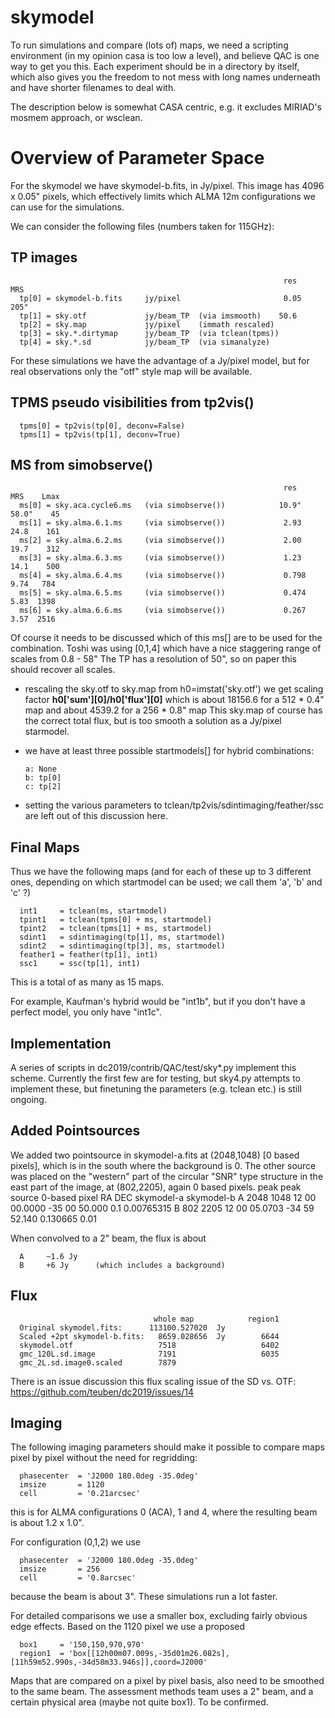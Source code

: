 # skymodel

To run simulations and compare (lots of) maps, we need a scripting
environment (in my opinion casa is too low a level), and believe QAC
is one way to get you this. Each experiment should be in a directory
by itself, which also gives you the freedom to not mess with long
names underneath and have shorter filenames to deal with.

The description below is somewhat CASA centric, e.g. it excludes
MIRIAD's mosmem approach, or wsclean.

# Overview of Parameter Space

For the skymodel we have skymodel-b.fits, in Jy/pixel.  This image has
4096 x 0.05" pixels, which effectively limits which ALMA 12m configurations
we can use for the simulations.

We can consider the following files (numbers taken for 115GHz):

## TP images
                                                                 res    MRS
      tp[0] = skymodel-b.fits     jy/pixel                       0.05   205"
      tp[1] = sky.otf             jy/beam_TP  (via imsmooth)    50.6
      tp[2] = sky.map             jy/pixel    (immath rescaled)
      tp[3] = sky.*.dirtymap      jy/beam_TP  (via tclean(tpms))
      tp[4] = sky.*.sd            jy/beam_TP  (via simanalyze)

For these simulations we have the advantage of a Jy/pixel model, but for
real observations only the "otf" style map will be available.

## TPMS pseudo visibilities from tp2vis()

      tpms[0] = tp2vis(tp[0], deconv=False)
      tpms[1] = tp2vis(tp[1], deconv=True)

## MS from simobserve()
                                                                 res    MRS    Lmax
      ms[0] = sky.aca.cycle6.ms   (via simobserve())            10.9"   58.0"    45
      ms[1] = sky.alma.6.1.ms     (via simobserve())             2.93   24.8    161
      ms[2] = sky.alma.6.2.ms     (via simobserve())             2.00   19.7    312
      ms[3] = sky.alma.6.3.ms     (via simobserve())             1.23   14.1    500
      ms[4] = sky.alma.6.4.ms     (via simobserve())             0.798   9.74   784
      ms[5] = sky.alma.6.5.ms     (via simobserve())             0.474   5.83  1398
      ms[6] = sky.alma.6.6.ms     (via simobserve())             0.267   3.57  2516

  Of course it needs to be discussed which of this ms[] are to be used for
  the combination. Toshi was using [0,1,4] which have a nice staggering range
  of scales  from 0.8 - 58"
  The TP has a resolution of 50", so on paper this should recover all scales.

- rescaling the sky.otf to sky.map
  from h0=imstat('sky.otf') we get scaling factor **h0['sum'][0]/h0['flux'][0]**
  which is about 18156.6 for a 512 * 0.4" map
  and about 4539.2 for a 256 * 0.8" map
  This sky.map of course has the correct total flux, but is too smooth a solution
  as a Jy/pixel starmodel.

- we have at least three possible startmodels[] for hybrid combinations:

      a: None
      b: tp[0]
      c: tp[2]

- setting the various parameters to tclean/tp2vis/sdintimaging/feather/ssc are left
  out of this discussion here.

## Final Maps

Thus we have the following maps (and for each of these up to 3 different ones, 
depending on which startmodel can be used; we call them 'a', 'b' and 'c' ?)


      int1     = tclean(ms, startmodel)
      tpint1   = tclean(tpms[0] + ms, startmodel)
      tpint2   = tclean(tpms[1] + ms, startmodel)
      sdint1   = sdintimaging(tp[1], ms, startmodel)
      sdint2   = sdintimaging(tp[3], ms, startmodel)
      feather1 = feather(tp[1], int1)
      ssc1     = ssc(tp[1], int1)

This is a total of as many as 15 maps.

For example, Kaufman's hybrid would be "int1b", but if you don't have a perfect model,
you only have "int1c".


## Implementation

A series of scripts in dc2019/contrib/QAC/test/sky*.py implement this scheme. Currently
the first few are for testing, but sky4.py attempts to implement these, but finetuning
the parameters (e.g. tclean etc.) is still ongoing.


## Added Pointsources

We added two pointsource in skymodel-a.fits at (2048,1048) [0 based pixels], which is in
the south where the background is 0. The other source was placed on the "western" part of
the circular "SNR" type structure in the east part of the image, at (802,2205), again 0
based pixels.
                                                         peak             peak
 source 0-based pixel         RA              DEC        skymodel-a       skymodel-b
      A     2048 1048    12 00 00.0000    -35 00 50.000  0.1              0.00765315
      B      802 2205    12 00 05.0703    -34 59 52.140  0.130665         0.01

When convolved to a 2" beam, the flux is about

      A     ~1.6 Jy
      B     +6 Jy      (which includes a background)

## Flux
                                    whole map            region1
      Original skymodel.fits:      113100.527020  Jy
      Scaled +2pt skymodel-b.fits:   8659.028656  Jy        6644
      skymodel.otf                   7518                   6402
      gmc_120L.sd.image              7191                   6035
      gmc_2L.sd.image0.scaled        7879

There is an issue discussion this flux scaling issue of the SD vs. OTF:  https://github.com/teuben/dc2019/issues/14

## Imaging

The following imaging parameters should make it possible to compare maps pixel by pixel
without the need for regridding:

      phasecenter  = 'J2000 180.0deg -35.0deg'
      imsize       = 1120
      cell         = '0.21arcsec'

this is for ALMA configurations 0 (ACA), 1 and 4, where the resulting beam is about 1.2 x 1.0".

For configuration (0,1,2) we use

      phasecenter  = 'J2000 180.0deg -35.0deg'
      imsize       = 256
      cell         = '0.8arcsec'

because the beam is about 3". These simulations run a lot faster.


For detailed comparisons we use a smaller box, excluding fairly obvious edge effects. Based on
the 1120 pixel we use a proposed

      box1     = '150,150,970,970'
      region1  = 'box[[12h00m07.009s,-35d01m26.082s],[11h59m52.990s,-34d58m33.946s]],coord=J2000'


Maps that are compared on a pixel by pixel basis, also need to be smoothed to the same beam.
The assessment methods team uses a 2" beam, and a certain physical area (maybe not quite box1).
To be confirmed.
